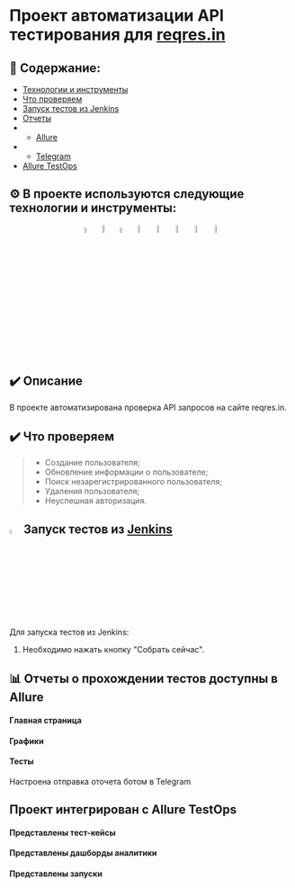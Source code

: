 # Проект автоматизации API тестирования для <a target="_blank" href="https://reqres.in/">reqres.in</a>

## :open_book: Содержание:
- [Технологии и инструменты](#gear-в-проекте-используются-следующие-технологии-и-инструменты)
- [Что проверяем](#heavy_check_mark-что-проверяем)
- [Запуск тестов из Jenkins](#-запуск-тестов-из-jenkins)
- [Отчеты](#bar_chart-отчеты-о-прохождении-тестов-доступны-в-allure)
- - [Allure](#-allure)
- - [Telegram](#-telegram)
- [Allure TestOps](#-проект-интегрирован-с-allure-testOps)

## :gear: В проекте используются следующие технологии и инструменты:
<p align="center">
<img width="5%" title="Python" src="https://github.com/Margolog/diplom_API/blob/master/resources/python.png">
<img width="6%" title="Pytest" src="https://github.com/Margolog/diplom_API/blob/master/resources/pytest.png">
<img width="5%" title="PyCharm" src="https://github.com/Margolog/diplom_API/blob/master/resources/pycharm.png">
<img width="6%" title="Jenkins" src="https://github.com/Margolog/diplom_API/blob/master/resources/jenkins.svg">
<img width="6%" title="Allure TestOps" src="https://github.com/Margolog/diplom_API/blob/master/resources/AllureTestOps.png">
<img width="6%" title="Allure" src="https://github.com/Margolog/diplom_API/blob/master/resources/allure.svg">
<img width="6%" title="Telegram" src="https://github.com/Margolog/diplom_API/blob/master/resources/tg.svg">
<img width="6%" title="Selene" src="https://github.com/Margolog/diplom_API/blob/master/resources/selene.png">
</p>


## :heavy_check_mark: Описание
В проекте автоматизирована проверка API запросов на сайте reqres.in.

## :heavy_check_mark: Что проверяем

> - Создание пользователя;
> - Обновление информации о пользователе;
> - Поиск незарегистрированного пользователя;
> - Удаления пользователя;
> - Неуспешная авторизация.

## <img width="4%" title="Jenkins" src="img/logo/Jenkins.svg"> Запуск тестов из [Jenkins](https://jenkins.autotests.cloud/job/002-Margologu-API/)

Для запуска тестов из Jenkins:
1. Необходимо нажать кнопку "Собрать сейчас".



## :bar_chart: Отчеты о прохождении тестов доступны в Allure



#### Главная страница



#### Графики



#### Тесты





Настроена отправка оточета ботом в Telegram



## Проект интегрирован с Allure TestOps


#### Представлены тест-кейсы



#### Представлены дашборды аналитики



#### Представлены запуски



